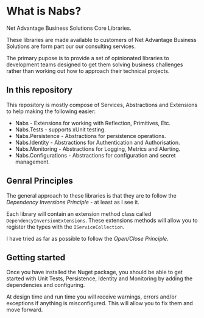 # What is Nabs?
Net Advantage Business Solutions Core Libraries.

These libraries are made available to customers of Net Advantage Business Solutions are form part our our consulting services.

The primary pupose is to provide a set of opinionated libraries to development teams designed to get them solving business challenges rather than working out how to approach their technical projects.

## In this repository

This repository is mostly compose of Services, Abstractions and Extensions to help making the following easier:

- Nabs - Extensions for working with Reflection, Primitives, Etc.
- Nabs.Tests - supports xUnit testing.
- Nabs.Persistence - Abstractions for persistence operations.
- Nabs.Identity - Abstractions for Authentication and Authorisation.
- Nabs.Monitoring - Abstractions for Logging, Metrics and Alerting.
- Nabs.Configurations - Abstractions for configuration and secret management.

## Genral Principles

The general approach to these libraries is that they are to follow the *Dependency Inversions Principle* - at least as I see it.

Each library will contain an extension method class called `DependencyInversionExtensions`. These extensions methods will allow you to register the types with the `IServiceCollection`.

I have tried as far as possible to follow the *Open/Close Principle*.

## Getting started

Once you have installed the Nuget package, you should be able to get started with Unit Tests, Persistence, Identity and Monitoring by adding the dependencies and configuring.

At design time and run time you will receive warnings, errors and/or exceptions if anything is misconfigured. This will allow you to fix them and move forward.
